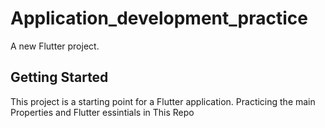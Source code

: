 # Application_development_practice

A new Flutter project.

## Getting Started

This project is a starting point for a Flutter application.
Practicing the main Properties and Flutter essintials in This Repo

